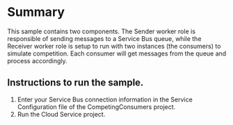 # Summary

This sample contains two components.  The Sender worker role is responsible of sending messages to a Service Bus queue,
while the Receiver worker role is setup to run with two instances (the consumers) to simulate competition.  Each consumer
will get messages from the queue and process accordingly. 

## Instructions to run the sample.

1. Enter your Service Bus connection information in the Service Configuration file of the CompetingConsumers project.
2. Run the Cloud Service project.